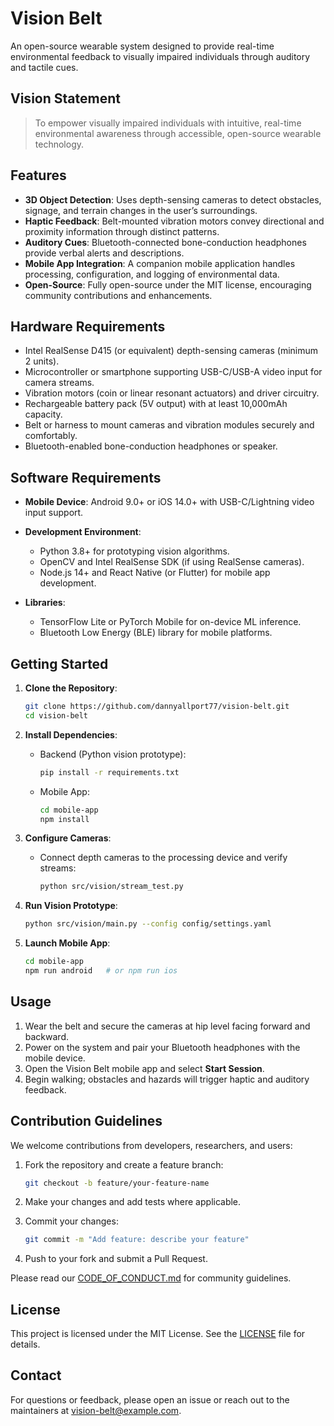 # Vision Belt

An open-source wearable system designed to provide real-time environmental feedback to visually impaired individuals through auditory and tactile cues.

## Vision Statement

> To empower visually impaired individuals with intuitive, real-time environmental awareness through accessible, open-source wearable technology.

## Features

* **3D Object Detection**: Uses depth-sensing cameras to detect obstacles, signage, and terrain changes in the user’s surroundings.
* **Haptic Feedback**: Belt-mounted vibration motors convey directional and proximity information through distinct patterns.
* **Auditory Cues**: Bluetooth-connected bone-conduction headphones provide verbal alerts and descriptions.
* **Mobile App Integration**: A companion mobile application handles processing, configuration, and logging of environmental data.
* **Open-Source**: Fully open-source under the MIT license, encouraging community contributions and enhancements.

## Hardware Requirements

* Intel RealSense D415 (or equivalent) depth-sensing cameras (minimum 2 units).
* Microcontroller or smartphone supporting USB-C/USB-A video input for camera streams.
* Vibration motors (coin or linear resonant actuators) and driver circuitry.
* Rechargeable battery pack (5V output) with at least 10,000mAh capacity.
* Belt or harness to mount cameras and vibration modules securely and comfortably.
* Bluetooth-enabled bone-conduction headphones or speaker.

## Software Requirements

* **Mobile Device**: Android 9.0+ or iOS 14.0+ with USB-C/Lightning video input support.
* **Development Environment**:

  * Python 3.8+ for prototyping vision algorithms.
  * OpenCV and Intel RealSense SDK (if using RealSense cameras).
  * Node.js 14+ and React Native (or Flutter) for mobile app development.
* **Libraries**:

  * TensorFlow Lite or PyTorch Mobile for on-device ML inference.
  * Bluetooth Low Energy (BLE) library for mobile platforms.

## Getting Started

1. **Clone the Repository**:

   ```bash
   git clone https://github.com/dannyallport77/vision-belt.git
   cd vision-belt
   ```
2. **Install Dependencies**:

   * Backend (Python vision prototype):

     ```bash
     pip install -r requirements.txt
     ```
   * Mobile App:

     ```bash
     cd mobile-app
     npm install
     ```
3. **Configure Cameras**:

   * Connect depth cameras to the processing device and verify streams:

     ```bash
     python src/vision/stream_test.py
     ```
4. **Run Vision Prototype**:

   ```bash
   python src/vision/main.py --config config/settings.yaml
   ```
5. **Launch Mobile App**:

   ```bash
   cd mobile-app
   npm run android   # or npm run ios
   ```

## Usage

1. Wear the belt and secure the cameras at hip level facing forward and backward.
2. Power on the system and pair your Bluetooth headphones with the mobile device.
3. Open the Vision Belt mobile app and select **Start Session**.
4. Begin walking; obstacles and hazards will trigger haptic and auditory feedback.

## Contribution Guidelines

We welcome contributions from developers, researchers, and users:

1. Fork the repository and create a feature branch:

   ```bash
   git checkout -b feature/your-feature-name
   ```
2. Make your changes and add tests where applicable.
3. Commit your changes:

   ```bash
   git commit -m "Add feature: describe your feature"
   ```
4. Push to your fork and submit a Pull Request.

Please read our [CODE\_OF\_CONDUCT.md](CODE_OF_CONDUCT.md) for community guidelines.

## License

This project is licensed under the MIT License. See the [LICENSE](LICENSE) file for details.

## Contact

For questions or feedback, please open an issue or reach out to the maintainers at [vision-belt@example.com](mailto:vision-belt@example.com).
